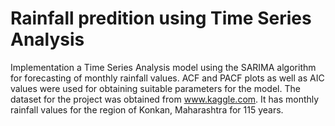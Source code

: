 # Rainfall predition using Time Series Analysis

Implementation a Time Series Analysis model using the SARIMA algorithm for forecasting of monthly rainfall values.
 ACF and PACF plots as well as AIC values were used for obtaining suitable parameters for the model. 
 The dataset for the project was obtained from www.kaggle.com. 
 It has monthly rainfall values for the region of Konkan, Maharashtra for 115 years. 
